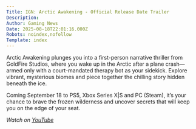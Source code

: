```yaml
---
Title: IGN: Arctic Awakening - Official Release Date Trailer
Description: 
Author: Gaming News
Date: 2025-08-18T22:01:16.000Z
Robots: noindex,nofollow
Template: index
---
```

<p>Arctic Awakening plunges you into a first-person narrative thriller from GoldFire Studios, where you wake up in the Arctic after a plane crash—armed only with a court-mandated therapy bot as your sidekick. Explore vibrant, mysterious biomes and piece together the chilling story hidden beneath the ice.</p>

<p>Coming September 18 to PS5, Xbox Series X|S and PC (Steam), it’s your chance to brave the frozen wilderness and uncover secrets that will keep you on the edge of your seat.</p>

<p><em>Watch on <a href="https://www.youtube.com/watch?v=2GpAlYsYnh8" rel="noopener noreferrer">YouTube</a></em></p>

